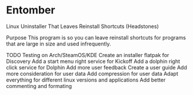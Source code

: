 # Entomber
Linux Uninstaller That Leaves Reinstall Shortcuts (Headstones)

Purpose
This program is so you can leave reinstall shortcuts for programs that are large in size and used infrequently. 

TODO
Testing on Arch/SteamOS/KDE
Create an installer flatpak for Discovery
Add a start menu right service for Kickoff
Add a dolphin right click service for Dolphin
Add more user feedback
Create a user guide
Add more consideration for user data
Add compression for user data
Adapt everything for different linux versions and applications
Add better commenting and formating

